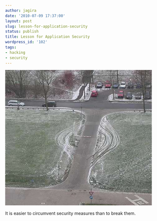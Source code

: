 ```yaml
---
author: jagira
date: '2010-07-09 17:37:00'
layout: post
slug: lesson-for-application-security
status: publish
title: Lesson for Application Security
wordpress_id: '102'
tags:
- hacking
- security
---
```




![Kurios119](/images/lesson-for-application-security/image.png)

It is easier to circumvent security measures than to break them.


